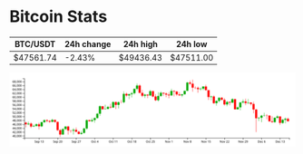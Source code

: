 # Bitcoin Stats

BTC/USDT|24h change|24h high|24h low|
|---|---|---|---|
|$47561.74|-2.43%|$49436.43|$47511.00|

<img src="./chart.svg">
